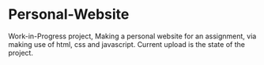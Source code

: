 # Personal-Website
Work-in-Progress project, Making a personal website for an assignment, via making use of html, css and javascript.
Current upload is the state of the project.
